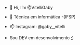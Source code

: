 - 👋 Hi, I’m @VitelliGaby
- 👀 Técnica em informática -(IFSP)
- 📫 Instagram: @gaby__vitelli

- Sou DEV em desenvolvimento ;)

